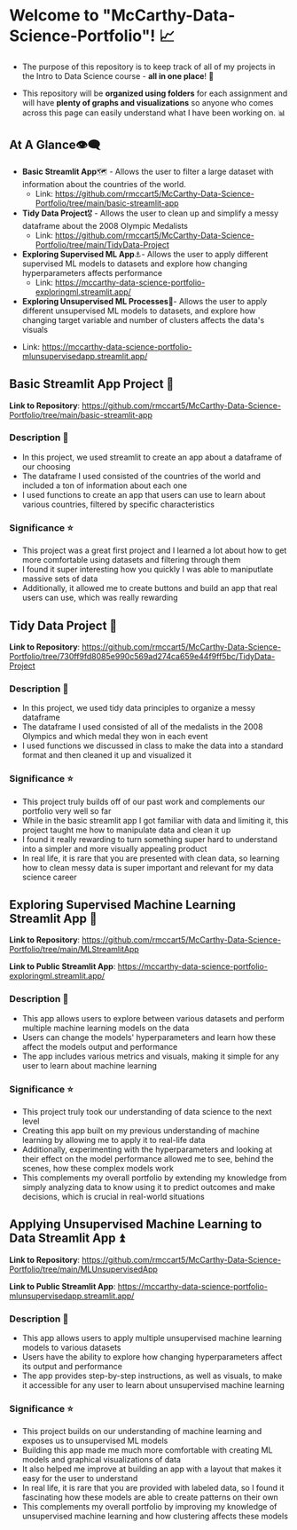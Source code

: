 # Welcome to "McCarthy-Data-Science-Portfolio"! 📈
 + The purpose of this repository is to keep track of all of my projects in the Intro to Data Science course - **all in one place**! 📂
 
 + This repository will be **organized using folders** for each assignment and will have **plenty of graphs and visualizations** so anyone who comes across this page can easily understand what I have been working on. 📊

## At A Glance👁️‍🗨️
* **Basic Streamlit App**🗺️ - Allows the user to filter a large dataset with information about the countries of the world.
  - Link: https://github.com/rmccart5/McCarthy-Data-Science-Portfolio/tree/main/basic-streamlit-app
* **Tidy Data Project**🎖️ - Allows the user to clean up and simplify a messy dataframe about the 2008 Olympic Medalists
  - Link: https://github.com/rmccart5/McCarthy-Data-Science-Portfolio/tree/main/TidyData-Project
* **Exploring Supervised ML App**⚓- Allows the user to apply different supervised ML models to datasets and explore how changing hyperparameters affects performance
  - Link: https://mccarthy-data-science-portfolio-exploringml.streamlit.app/
 * **Exploring Unsupervised ML Processes**🚞- Allows the user to apply different unsupervised ML models to datasets, and explore how changing target variable and number of clusters affects the data's visuals
  - Link: https://mccarthy-data-science-portfolio-mlunsupervisedapp.streamlit.app/

## Basic Streamlit App Project 🐍
**Link to Repository**: https://github.com/rmccart5/McCarthy-Data-Science-Portfolio/tree/main/basic-streamlit-app
### Description 📝
* In this project, we used streamlit to create an app about a dataframe of our choosing
* The dataframe I used consisted of the countries of the world and included a ton of information about each one
* I used functions to create an app that users can use to learn about various countries, filtered by specific characteristics
### Significance ⭐
* This project was a great first project and I learned a lot about how to get more comfortable using datasets and filtering through them
* I found it super interesting how you quickly I was able to maniputlate massive sets of data
* Additionally, it allowed me to create buttons and build an app that real users can use, which was really rewarding


## Tidy Data Project 🧮
**Link to Repository**: https://github.com/rmccart5/McCarthy-Data-Science-Portfolio/tree/730ff9fd8085e990c569ad274ca659e44f9ff5bc/TidyData-Project
### Description 📝
* In this project, we used tidy data principles to organize a messy dataframe
* The dataframe I used consisted of all of the medalists in the 2008 Olympics and which medal they won in each event
* I used functions we discussed in class to make the data into a standard format and then cleaned it up and visualized it
### Significance ⭐
* This project truly builds off of our past work and complements our portfolio very well so far
* While in the basic streamlit app I got familiar with data and limiting it, this project taught me how to manipulate data and clean it up
* I found it really rewarding to turn something super hard to understand into a simpler and more visually appealing product
* In real life, it is rare that you are presented with clean data, so learning how to clean messy data is super important and relevant for my data science career


## Exploring Supervised Machine Learning Streamlit App 🚢
**Link to Repository**: https://github.com/rmccart5/McCarthy-Data-Science-Portfolio/tree/main/MLStreamlitApp

**Link to Public Streamlit App**: https://mccarthy-data-science-portfolio-exploringml.streamlit.app/
### Description 📝
* This app allows users to explore between various datasets and perform multiple machine learning models on the data
* Users can change the models' hyperparameters and learn how these affect the models output and performance
* The app includes various metrics and visuals, making it simple for any user to learn about machine learning
### Significance ⭐
* This project truly took our understanding of data science to the next level
* Creating this app built on my previous understanding of machine learning by allowing me to apply it to real-life data
* Additionally, experimenting with the hyperparameters and looking at their effect on the model performance allowed me to see, behind the scenes, how these complex models work
* This complements my overall portfolio by extending my knowledge from simply analyzing data to know using it to predict outcomes and make decisions, which is crucial in real-world situations


## Applying Unsupervised Machine Learning to Data Streamlit App ⏫
**Link to Repository**: https://github.com/rmccart5/McCarthy-Data-Science-Portfolio/tree/main/MLUnsupervisedApp

**Link to Public Streamlit App**: https://mccarthy-data-science-portfolio-mlunsupervisedapp.streamlit.app/
### Description 📝
* This app allows users to apply multiple unsupervised machine learning models to various datasets
* Users have the ability to explore how changing hyperparameters affect its output and performance
* The app provides step-by-step instructions, as well as visuals, to make it accessible for any user to learn about unsupervised machine learning
### Significance ⭐
* This project builds on our understanding of machine learning and exposes us to unsupervised ML models
* Building this app made me much more comfortable with creating ML models and graphical visualizations of data
* It also helped me improve at building an app with a layout that makes it easy for the user to understand
* In real life, it is rare that you are provided with labeled data, so I found it fascinating how these models are able to create patterns on their own
* This complements my overall portfolio by improving my knowledge of unsupervised machine learning and how clustering affects these models


